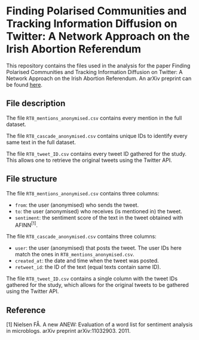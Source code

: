 # Finding Polarised Communities and Tracking Information Diffusion on Twitter: A Network Approach on the Irish Abortion Referendum
This repository contains the files used in the analysis for the paper Finding Polarised Communities and Tracking Information Diffusion on Twitter: A Network Approach on the Irish Abortion Referendum. An arXiv preprint can be found [here](https://arxiv.org/abs/2311.09196).

## File description
The file `RT8_mentions_anonymised.csv` contains every mention in the full dataset.

The file `RT8_cascade_anonymised.csv` contains unique IDs to identify every same text in the full dataset.

The file `RT8_tweet_ID.csv` contains every tweet ID gathered for the study. This allows one to retrieve the original tweets using the Twitter API.

## File structure
The file `RT8_mentions_anonymised.csv` contains three columns:
- `from`: the user (anonymised) who sends the tweet.
- `to`: the user (anonymised) who receives (is mentioned in) the tweet.
- `sentiment`: the sentiment score of the text in the tweet obtained with AFINN<sup>[1]</sup>.

The file `RT8_cascade_anonymised.csv` contains three columns:
- `user`: the user (anonymised) that posts the tweet. The user IDs here match the ones in `RT8_mentions_anonymised.csv`.
- `created_at`: the date and time when the tweet was posted.
- `retweet_id`: the ID of the text (equal texts contain same ID).

The file `RT8_tweet_ID.csv` contains a single column with the tweet IDs gathered for the study, which allows for the original tweets to be gathered using the Twitter API.

## Reference
[1] Nielsen FÅ. A new ANEW: Evaluation of a word list for sentiment analysis in microblogs. arXiv preprint arXiv:11032903. 2011.

